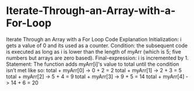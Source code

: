 # Iterate-Through-an-Array-with-a-For-Loop
Iterate Through an Array with a For Loop
Code Explanation
Initialization: i gets a value of 0 and its used as a counter.
Condition: the subsequent code is executed as long as i is lower than the length of myArr (which is 5; five numbers but arrays are zero based).
Final-expression: i is incremented by 1.
Statement: The function adds myArr[i]'s value to total until the condition isn’t met like so:
total + myArr[0] -> 0 + 2 = 2 
total + myArr[1] -> 2 + 3 = 5
total + myArr[2] -> 5 + 4 = 9
total + myArr[3] -> 9 + 5 = 14 
total + myArr[4] -> 14 + 6 = 20
